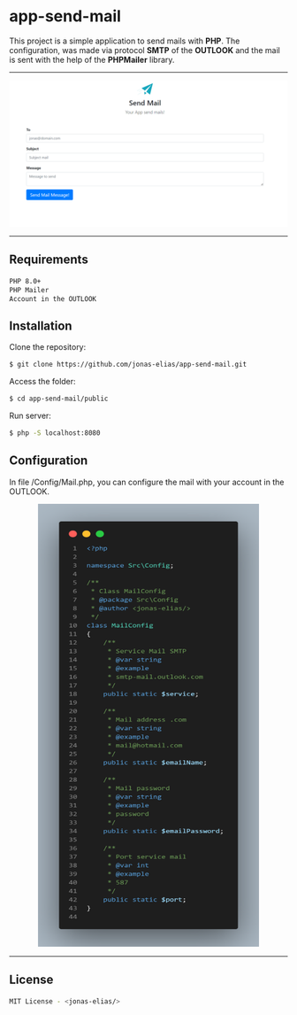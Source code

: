 # app-send-mail

This project is a simple application to send mails with <strong>PHP</strong>. The configuration, was made via protocol <strong>SMTP</strong> of the <strong>OUTLOOK</strong> and the mail is sent with the help of the <strong>PHPMailer</strong> library.

<hr>

<img src="./public/images/layout.png">

<hr>

## Requirements
    PHP 8.0+
    PHP Mailer
    Account in the OUTLOOK

## Installation

Clone the repository:
```bash
$ git clone https://github.com/jonas-elias/app-send-mail.git
```

Access the folder:
```bash
$ cd app-send-mail/public 
```
Run server:
```bash
$ php -S localhost:8080
```

## Configuration

In file /Config/Mail.php, you can configure the mail with your account in the OUTLOOK.

<div align="center">
    <img src="./public/images/configimage.png" 
    width="400" height="800" />
</div>

<hr>

## License
```bash
MIT License - <jonas-elias/>
```
